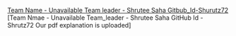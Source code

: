 [Team Name - Unavailable Team leader - Shrutee Saha Gitbub_Id-Shurutz72](https://youtu.be/HEb5d_-Z0ig)
[Team Nmae - Unavailable Team_leader - Shrutee Saha GitHub Id - Shrutz72 Our pdf explanation is uploaded]
